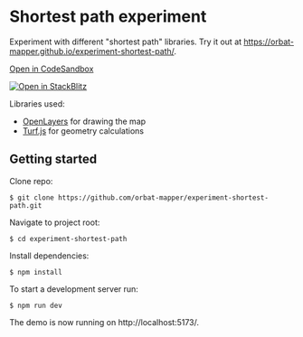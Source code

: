 # Shortest path experiment

Experiment with different "shortest path" libraries. Try it out at https://orbat-mapper.github.io/experiment-shortest-path/.

[Open in CodeSandbox](https://githubbox.com/orbat-mapper/experiment-shortest-path)

[![Open in StackBlitz](https://developer.stackblitz.com/img/open_in_stackblitz.svg)](https://stackblitz.com/fork/github/orbat-mapper/experiment-shortest-path)


Libraries used:
- [OpenLayers](https://openlayers.org/) for drawing the map
- [Turf.js](https://turfjs.org/) for geometry calculations


## Getting started

Clone repo:

    $ git clone https://github.com/orbat-mapper/experiment-shortest-path.git

Navigate to project root:

    $ cd experiment-shortest-path

Install dependencies:

    $ npm install

To start a development server run:

    $ npm run dev

The demo is now running on http://localhost:5173/. 
